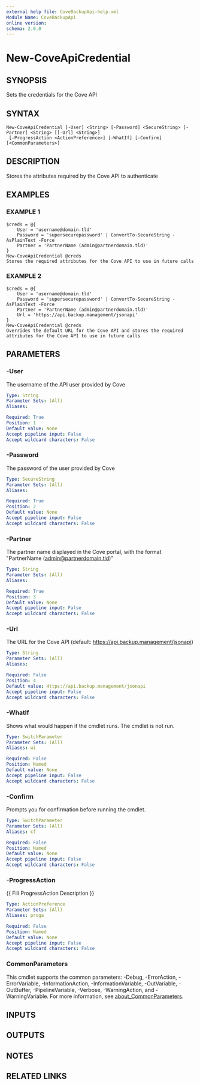 ```yaml
---
external help file: CoveBackupApi-help.xml
Module Name: CoveBackupApi
online version:
schema: 2.0.0
---
```


# New-CoveApiCredential

## SYNOPSIS
Sets the credentials for the Cove API

## SYNTAX

```
New-CoveApiCredential [-User] <String> [-Password] <SecureString> [-Partner] <String> [[-Url] <String>]
 [-ProgressAction <ActionPreference>] [-WhatIf] [-Confirm] [<CommonParameters>]
```

## DESCRIPTION
Stores the attributes required by the Cove API to authenticate

## EXAMPLES

### EXAMPLE 1
```
$creds = @{
    User = 'username@domain.tld'
    Password = 'supersecurepassword' | ConvertTo-SecureString -AsPlainText -Force
    Partner = 'PartnerName (admin@partnerdomain.tld)'
}
New-CoveApiCredential @creds
Stores the required attributes for the Cove API to use in future calls
```

### EXAMPLE 2
```
$creds = @{
    User = 'username@domain.tld'
    Password = 'supersecurepassword' | ConvertTo-SecureString -AsPlainText -Force
    Partner = 'PartnerName (admin@partnerdomain.tld)'
    Url = 'https://api.backup.management/jsonapi'
}
New-CoveApiCredential @creds
Overrides the default URL for the Cove API and stores the required attributes for the Cove API to use in future calls
```

## PARAMETERS

### -User
The username of the API user provided by Cove

```yaml
Type: String
Parameter Sets: (All)
Aliases:

Required: True
Position: 1
Default value: None
Accept pipeline input: False
Accept wildcard characters: False
```

### -Password
The password of the user provided by Cove

```yaml
Type: SecureString
Parameter Sets: (All)
Aliases:

Required: True
Position: 2
Default value: None
Accept pipeline input: False
Accept wildcard characters: False
```

### -Partner
The partner name displayed in the Cove portal, with the format "PartnerName (admin@partnerdomain.tld)"

```yaml
Type: String
Parameter Sets: (All)
Aliases:

Required: True
Position: 3
Default value: None
Accept pipeline input: False
Accept wildcard characters: False
```

### -Url
The URL for the Cove API (default: https://api.backup.management/jsonapi)

```yaml
Type: String
Parameter Sets: (All)
Aliases:

Required: False
Position: 4
Default value: Https://api.backup.management/jsonapi
Accept pipeline input: False
Accept wildcard characters: False
```

### -WhatIf
Shows what would happen if the cmdlet runs.
The cmdlet is not run.

```yaml
Type: SwitchParameter
Parameter Sets: (All)
Aliases: wi

Required: False
Position: Named
Default value: None
Accept pipeline input: False
Accept wildcard characters: False
```

### -Confirm
Prompts you for confirmation before running the cmdlet.

```yaml
Type: SwitchParameter
Parameter Sets: (All)
Aliases: cf

Required: False
Position: Named
Default value: None
Accept pipeline input: False
Accept wildcard characters: False
```

### -ProgressAction
{{ Fill ProgressAction Description }}

```yaml
Type: ActionPreference
Parameter Sets: (All)
Aliases: proga

Required: False
Position: Named
Default value: None
Accept pipeline input: False
Accept wildcard characters: False
```

### CommonParameters
This cmdlet supports the common parameters: -Debug, -ErrorAction, -ErrorVariable, -InformationAction, -InformationVariable, -OutVariable, -OutBuffer, -PipelineVariable, -Verbose, -WarningAction, and -WarningVariable. For more information, see [about_CommonParameters](http://go.microsoft.com/fwlink/?LinkID=113216).

## INPUTS

## OUTPUTS

## NOTES

## RELATED LINKS
